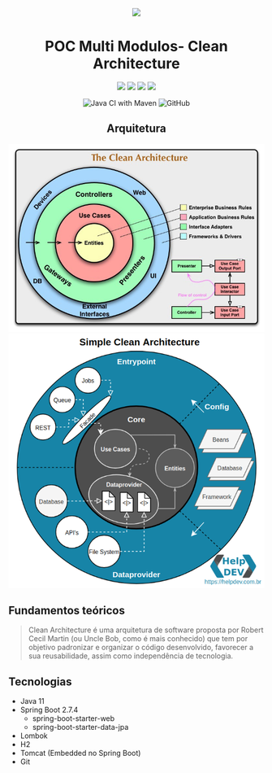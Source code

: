 <div align="center">

![](https://img.shields.io/badge/Status-Em%20Desenvolvimento-orange)
</div>

<div align="center">

# POC Multi Modulos- Clean Architecture
![](https://img.shields.io/badge/Autor-Wesley%20Oliveira%20Santos-brightgreen)
![](https://img.shields.io/badge/Language-java-brightgreen)
![](https://img.shields.io/badge/Framework-springboot-brightgreen)
![](https://img.shields.io/badge/Clean-Architecture-brightgreen)

![Java CI with Maven](https://github.com/wesleyosantos91/poc-multi-module-arch-hexagonal-springboot/workflows/Java%20CI%20with%20Maven/badge.svg?branch=main)
![GitHub](https://img.shields.io/github/license/wesleyosantos91/poc-multi-module-arch-hexagonal-springboot)
</div> 
</div> 

<div align="center">

## Arquitetura
![Arquitetura](images/clean-arch-1.jpg "Arquitetura")
![Arquitetura](images/clean-arch.png "Arquitetura")

</div>

## Fundamentos teóricos

> Clean Architecture é uma arquitetura de software proposta por Robert Cecil Martin (ou Uncle Bob, como é mais conhecido) que tem por objetivo padronizar e organizar o código desenvolvido, favorecer a sua reusabilidade, assim como independência de tecnologia.

## Tecnologias
- Java 11
- Spring Boot 2.7.4
    - spring-boot-starter-web
    - spring-boot-starter-data-jpa
- Lombok
- H2
- Tomcat (Embedded no Spring Boot)
- Git
